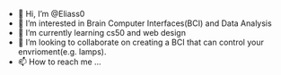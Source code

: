 - 👋 Hi, I’m @Eliass0
- 👀 I’m interested in Brain Computer Interfaces(BCI) and Data Analysis
- 🌱 I’m currently learning cs50 and web design
- 💞️ I’m looking to collaborate on creating a BCI that can control your envrioment(e.g. lamps).
- 📫 How to reach me ...

<!---
Eliass0/Eliass0 is a ✨ special ✨ repository because its `README.md` (this file) appears on your GitHub profile.
You can click the Preview link to take a look at your changes.
--->
